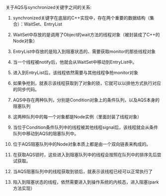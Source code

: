 关于AQS与synchronized关键字之间的关系:

1. synchronized关键字在底层的C++实现中，存在两个重要的数据结构（集合）：WaitSet、EntryList
2. WaitSet中存放的是调用了Object的wait方法的线程对象（被封装成了C++的Node对象）
3. EntryList中存放的是陷入到阻塞状态的、需要获取monitor的那些线程对象
4. 当一个线程被notify后，他就会从WaitSet中移动到EntryList中。
5. 进入到EntryList后，该线程依然需要与其他线程争抢monitor对象
6. 如果争抢到，就表示该线程获取到了对象的锁，它就可以以排他方式执行对应的同步代码。



1. AQS中存在两种队列，分别是Condition对象上的条件队列，以及AQS本身的阻塞队列
2. 这两种队列中的每一个对象都是Node实例（里面封装了线程对象）
3. 当位于Condition条件队列中的线程被其他线程signal后，该线程就会从条件队列中移动到AQS的阻塞队列中。
4. 位于AQS阻塞队列中的Node对象本质上都是由一个双向链表来构成的。
5. 在获取AQS锁时，这些进入到阻塞队列中的线程会按照在队列中的排序先后尝试获取。
6. 当AQS阻塞队列中的线程获取到锁后，就表示该线程已经可以正常执行了
7. 陷入到阻塞状态的线程，依然需要进入到操作系统的内核态，进入阻塞(park方法实现）
